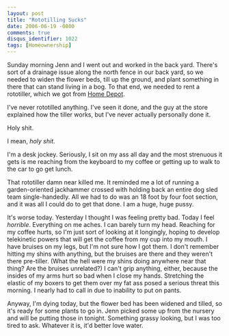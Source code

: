 ```yaml
---
layout: post
title: "Rototilling Sucks"
date: 2006-06-19 -0800
comments: true
disqus_identifier: 1022
tags: [Homeownership]
---
```

Sunday morning Jenn and I went out and worked in the back yard. There's
sort of a drainage issue along the north fence in our back yard, so we
needed to widen the flower beds, till up the ground, and plant something
in there that can stand living in a bog. To that end, we needed to rent
a rototiller, which we got from [Home Depot](http://www.homedepot.com).
 
 I've never rototilled anything. I've seen it done, and the guy at the
store explained how the tiller works, but I've never actually personally
done it.
 
 Holy shit.
 
 I mean, *holy shit*.
 
 I'm a desk jockey. Seriously, I sit on my ass all day and the most
strenuous it gets is me reaching from the keyboard to my coffee or
getting up to walk to the car to go get lunch.
 
 That rototiller damn near killed me. It reminded me a lot of running a
garden-oriented jackhammer crossed with holding back an entire dog sled
team single-handedly. All we had to do was an 18 foot by four foot
section, and it was all I could do to get that done. I am a huge, huge
pussy.
 
 It's worse today. Yesterday I thought I was feeling pretty bad. Today I
feel *horrible*. Everything on me aches. I can barely turn my head.
Reaching for my coffee hurts, so I'm just sort of looking at it
longingly, hoping to develop telekinetic powers that will get the coffee
from my cup into my mouth. I have bruises on my legs, but I'm not sure
how I got them. I don't remember hitting my shins with anything, but the
bruises are there and they weren't there pre-tiller. (What the hell were
my shins doing anywhere near that thing? Are the bruises unrelated?) I
can't grip anything, either, because the insides of my arms hurt so bad
when I close my hands. Stretching the elastic of my boxers to get them
over my fat ass posed a serious threat this morning. I nearly had to
call in due to inability to put on pants.
 
 Anyway, I'm dying today, but the flower bed has been widened and
tilled, so it's ready for some plants to go in. Jenn picked some up from
the nursery and will be putting those in tonight. Something grassy
looking, but I was too tired to ask. Whatever it is, it'd better love
water.
